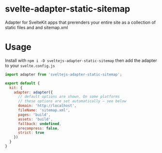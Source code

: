 # svelte-adapter-static-sitemap
Adapter for SvelteKit apps that prerenders your entire site as a collection of static files and and sitemap.xml

# Usage
Install with `npm i -D sveltejs-adapter-static-sitemap` then add the adapter to your `svelte.config.js`

```js
import adapter from 'sveltejs-adapter-static-sitemap';

export default {
  kit: {
    adapter: adapter({
      // default options are shown. On some platforms
      // these options are set automatically — see below
      domain: 'http://localhost',
      fileName: 'sitemap.xml',
      pages: 'build',
      assets: 'build',
      fallback: undefined,
      precompress: false,
      strict: true
    })
  }
}
```
